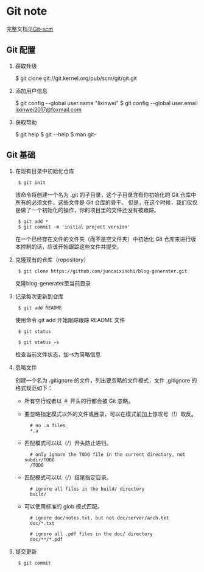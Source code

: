 Git note
===

完整文档见[Git-scm](https://git-scm.com/book/zh/v2)

##	Git 配置

1. 获取升级

	$ git clone git://git.kernel.org/pub/scm/git/git.git

2. 添加用户信息
	
	$ git config --global user.name "lixinwei"
	$ git config --global user.email lixinwei2017@foxmail.com

3. 获取帮助

	$ git help <verb>
	$ git <verb> --help
	$ man git-<verb>

## Git 基础

1. 在现有目录中初始化仓库
	
		$ git init

	该命令将创建一个名为 .git 的子目录，这个子目录含有你初始化的 Git 仓库中所有的必须文件，这些文件是 Git 仓库的骨干。 但是，在这个时候，我们仅仅是做了一个初始化的操作，你的项目里的文件还没有被跟踪。

		$ git add *
		$ git commit -m 'initial project version'

	在一个已经存在文件的文件夹（而不是空文件夹）中初始化 Git 仓库来进行版本控制的话，应该开始跟踪这些文件并提交。 

2. 克隆现有的仓库（repository）
	
		$ git clone https://github.com/juncaixinchi/blog-generater.git

	克隆blog-generater至当前目录

3. 记录每次更新到仓库
	
		$ git add README

	使用命令 git add 开始跟踪跟踪 README 文件

		$ git status

		$ git status -s

	检查当前文件状态，加-s为简略信息

4. 忽略文件

	创建一个名为 .gitignore 的文件，列出要忽略的文件模式，文件 .gitignore 的格式规范如下：

	+ 所有空行或者以 ＃ 开头的行都会被 Git 忽略。
	+ 要忽略指定模式以外的文件或目录，可以在模式前加上惊叹号（!）取反。

			# no .a files
			*.a
	
	+ 匹配模式可以以（/）开头防止递归。

			# only ignore the TODO file in the current directory, not subdir/TODO
			/TODO
	
	+ 匹配模式可以以（/）结尾指定目录。

			# ignore all files in the build/ directory
			build/
	
	+ 可以使用标准的 glob 模式匹配。

			# ignore doc/notes.txt, but not doc/server/arch.txt
			doc/*.txt

			# ignore all .pdf files in the doc/ directory
			doc/**/*.pdf

5. 提交更新
	
	
	
		$ git commit



